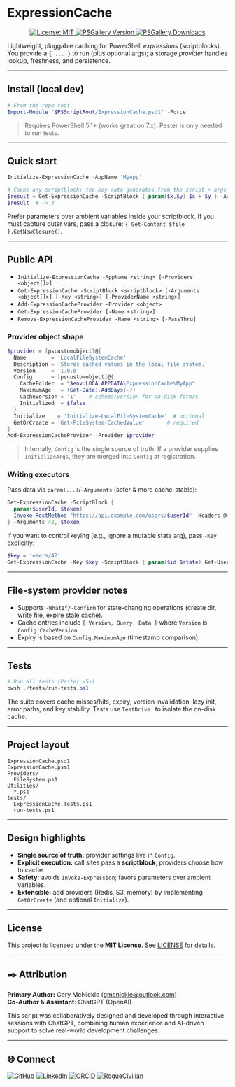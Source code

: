 # ExpressionCache

<p align="center">
  <!-- <a href="https://github.com/gmcnickle/ExpressionCache/actions/workflows/tests.yml">
    <img alt="CI" src="https://github.com/gmcnickle/ExpressionCache/actions/workflows/tests.yml/badge.svg">
  </a> -->
  <a href="LICENSE">
    <img alt="License: MIT" src="https://img.shields.io/badge/License-MIT-yellow.svg">
  </a>
  <a href="https://www.powershellgallery.com/packages/ExpressionCache">
    <img alt="PSGallery Version" src="https://img.shields.io/powershellgallery/v/ExpressionCache">
  </a>
  <a href="https://www.powershellgallery.com/packages/ExpressionCache">
    <img alt="PSGallery Downloads" src="https://img.shields.io/powershellgallery/dt/ExpressionCache">
  </a>
  <!-- Optional: Code coverage (if you add Codecov) -->
  <!-- <a href="https://codecov.io/gh/gmcnickle/ExpressionCache">
    <img alt="Coverage" src="https://codecov.io/gh/gmcnickle/ExpressionCache/branch/main/graph/badge.svg">
  </a> -->
</p>


Lightweight, pluggable caching for PowerShell *expressions* (scriptblocks). You provide a `{ ... }` to run (plus optional args); a storage *provider* handles lookup, freshness, and persistence.

---

## Install (local dev)

```powershell
# From the repo root
Import-Module "$PSScriptRoot/ExpressionCache.psd1" -Force
```

> Requires PowerShell 5.1+ (works great on 7.x). Pester is only needed to run tests.

---

## Quick start

```powershell
Initialize-ExpressionCache -AppName 'MyApp'

# Cache any scriptblock; the key auto-generates from the script + args
$result = Get-ExpressionCache -ScriptBlock { param($x,$y) $x + $y } -Arguments 1,2
$result  # -> 3
```

Prefer parameters over ambient variables inside your scriptblock. If you must capture outer vars, pass a closure: `{ Get-Content $file }.GetNewClosure()`.

---

## Public API

- `Initialize-ExpressionCache -AppName <string> [-Providers <object[]>]`
- `Get-ExpressionCache -ScriptBlock <scriptblock> [-Arguments <object[]>] [-Key <string>] [-ProviderName <string>]`
- `Add-ExpressionCacheProvider -Provider <object>`
- `Get-ExpressionCacheProvider [-Name <string>]`
- `Remove-ExpressionCacheProvider -Name <string> [-PassThru]`

### Provider object shape

```powershell
$provider = [pscustomobject]@{
  Name        = 'LocalFileSystemCache'
  Description = 'Stores cached values in the local file system.'
  Version     = '1.0.0'
  Config      = [pscustomobject]@{
    CacheFolder  = "$env:LOCALAPPDATA\ExpressionCache\MyApp"
    MaximumAge   = (Get-Date).AddDays(-7)
    CacheVersion = '1'    # schema/version for on-disk format
    Initialized  = $false
  }
  Initialize    = 'Initialize-LocalFileSystemCache'  # optional
  GetOrCreate = 'Get-FileSystem-CachedValue'       # required
}
Add-ExpressionCacheProvider -Provider $provider
```

> Internally, `Config` is the single source of truth. If a provider supplies `InitializeArgs`, they are merged into `Config` at registration.

### Writing executors

Pass data via `param(...)`/`-Arguments` (safer & more cache-stable):

```powershell
Get-ExpressionCache -ScriptBlock {
  param($userId, $token)
  Invoke-RestMethod "https://api.example.com/users/$userId" -Headers @{ Authorization = "Bearer $token" }
} -Arguments 42, $token
```

If you want to control keying (e.g., ignore a mutable state arg), pass `-Key` explicitly:

```powershell
$key = 'users/42'
Get-ExpressionCache -Key $key -ScriptBlock { param($id,$state) Get-User $id } -Arguments 42, $state
```

---

## File-system provider notes

- Supports `-WhatIf/-Confirm` for state-changing operations (create dir, write file, expire stale cache).
- Cache entries include `{ Version, Query, Data }` where `Version` is `Config.CacheVersion`.
- Expiry is based on `Config.MaximumAge` (timestamp comparison).

---

## Tests

```powershell
# Run all tests (Pester v5+)
pwsh ./tests/run-tests.ps1
```

The suite covers cache misses/hits, expiry, version invalidation, lazy init, error paths, and key stability. Tests use `TestDrive:` to isolate the on-disk cache.

---

## Project layout

```
ExpressionCache.psd1
ExpressionCache.psm1
Providers/
  FileSystem.ps1
Utilities/
  *.ps1
tests/
  ExpressionCache.Tests.ps1
  run-tests.ps1
```

---

## Design highlights

- **Single source of truth:** provider settings live in `Config`.
- **Explicit execution:** call sites pass a **scriptblock**; providers choose how to cache.
- **Safety:** avoids `Invoke-Expression`; favors parameters over ambient variables.
- **Extensible:** add providers (Redis, S3, memory) by implementing `GetOrCreate` (and optional `Initialize`).

---

## License

This project is licensed under the **MIT License**. See [LICENSE](LICENSE) for details.

---

## ✒️ Attribution

**Primary Author:** Gary McNickle ([gmcnickle@outlook.com](mailto:gmcnickle@outlook.com))  
**Co-Author & Assistant:** ChatGPT (OpenAI)

This script was collaboratively designed and developed through interactive sessions with ChatGPT, combining human experience and AI-driven support to solve real-world development challenges.

---

## 🌐 Connect

[![GitHub](https://img.shields.io/badge/GitHub-%40gmcnickle-181717?style=flat-square&logo=github)](https://github.com/gmcnickle)
[![LinkedIn](https://img.shields.io/badge/LinkedIn-Gary%20McNickle-0A66C2?style=flat-square&logo=linkedin&logoColor=white)](https://www.linkedin.com/in/gmcnickle)
[![ORCID](https://img.shields.io/badge/ORCID-0009--0002--7161--0992-A6CE39?style=flat-square&logo=orcid)](https://orcid.org/0009-0002-7161-0992)
[![RogueCivilian](https://img.shields.io/badge/RogueCivilian-Articles%20%26%20Projects-552B75?style=flat-square)](https://roguecivilian.net)
